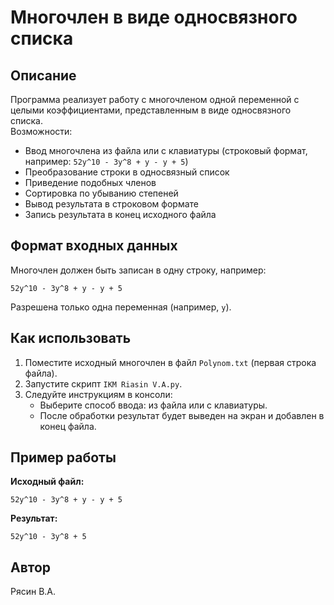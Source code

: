 # Многочлен в виде односвязного списка

## Описание

Программа реализует работу с многочленом одной переменной с целыми коэффициентами, представленным в виде односвязного списка.  
Возможности:
- Ввод многочлена из файла или с клавиатуры (строковый формат, например: `52y^10 - 3y^8 + y - y + 5`)
- Преобразование строки в односвязный список
- Приведение подобных членов
- Сортировка по убыванию степеней
- Вывод результата в строковом формате
- Запись результата в конец исходного файла

## Формат входных данных

Многочлен должен быть записан в одну строку, например:
```
52y^10 - 3y^8 + y - y + 5
```
Разрешена только одна переменная (например, `y`).

## Как использовать

1. Поместите исходный многочлен в файл `Polynom.txt` (первая строка файла).
2. Запустите скрипт `IKM Riasin V.A.py`.
3. Следуйте инструкциям в консоли:
    - Выберите способ ввода: из файла или с клавиатуры.
    - После обработки результат будет выведен на экран и добавлен в конец файла.

## Пример работы

**Исходный файл:**
```
52y^10 - 3y^8 + y - y + 5
```

**Результат:**
```
52y^10 - 3y^8 + 5
```

## Автор

Рясин В.А.

